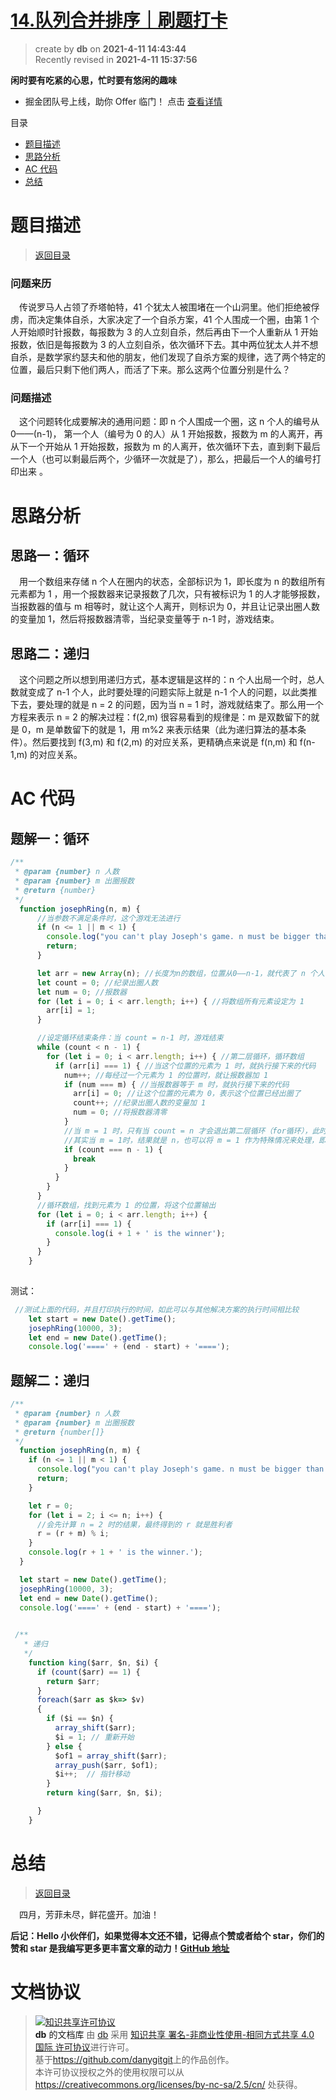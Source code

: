 # [14.队列合并排序｜刷题打卡](https://github.com/danygitgit/document-library)

> create by **db** on **2021-4-11 14:43:44**  
> Recently revised in **2021-4-11 15:37:56**

 **闲时要有吃紧的心思，忙时要有悠闲的趣味**

 - 掘金团队号上线，助你 Offer 临门！ 点击 [查看详情](https://juejin.cn/offer)

<a id="catalog">目录</a>

- [题目描述](#preface)
- [思路分析](#main-body)
- [AC 代码](#main-body2)
- [总结](#summary)

# <a  id="preface">题目描述</a>

> [返回目录](#catalog)

### 问题来历

&emsp;传说罗马人占领了乔塔帕特，41 个犹太人被围堵在一个山洞里。他们拒绝被俘虏，而决定集体自杀，大家决定了一个自杀方案，41 个人围成一个圈，由第 1 个人开始顺时针报数，每报数为 3 的人立刻自杀，然后再由下一个人重新从 1 开始报数，依旧是每报数为 3 的人立刻自杀，依次循环下去。其中两位犹太人并不想自杀，是数学家约瑟夫和他的朋友，他们发现了自杀方案的规律，选了两个特定的位置，最后只剩下他们两人，而活了下来。那么这两个位置分别是什么？

### 问题描述

&emsp;这个问题转化成要解决的通用问题：即 n 个人围成一个圈，这 n 个人的编号从 0——(n-1)， 第一个人（编号为 0 的人）从 1 开始报数，报数为 m 的人离开，再从下一个开始从 1 开始报数，报数为 m 的人离开，依次循环下去，直到剩下最后一个人（也可以剩最后两个，少循环一次就是了），那么，把最后一个人的编号打印出来 。

# <a  id="main-body">思路分析</a>

## 思路一：循环

&emsp;用一个数组来存储 n 个人在圈内的状态，全部标识为 1，即长度为 n 的数组所有元素都为 1 ，用一个报数器来记录报数了几次，只有被标识为 1 的人才能够报数，当报数器的值与 m 相等时，就让这个人离开，则标识为 0，并且让记录出圈人数的变量加 1，然后将报数器清零，当纪录变量等于 n-1 时，游戏结束。

## 思路二：递归

&emsp;这个问题之所以想到用递归方式，基本逻辑是这样的：n 个人出局一个时，总人数就变成了 n-1 个人，此时要处理的问题实际上就是 n-1 个人的问题，以此类推下去，要处理的就是 n = 2 的问题，因为当 n = 1 时，游戏就结束了。那么用一个方程来表示 n = 2 的解决过程：f(2,m) 很容易看到的规律是：m 是双数留下的就是 0，m 是单数留下的就是 1，用 m%2 来表示结果（此为递归算法的基本条件）。然后要找到 f(3,m) 和 f(2,m) 的对应关系，更精确点来说是 f(n,m) 和 f(n-1,m) 的对应关系。

# <a  id="main-body2">AC 代码</a>

## 题解一：循环

```js
/**
 * @param {number} n 人数
 * @param {number} m 出圈报数
 * @return {number} 
 */
  function josephRing(n, m) {
      //当参数不满足条件时，这个游戏无法进行
      if (n <= 1 || m < 1) {
        console.log("you can't play Joseph's game. n must be bigger than 1, m must be bigger than 0");
        return;
      }

      let arr = new Array(n); //长度为n的数组，位置从0——n-1，就代表了 n 个人的编号
      let count = 0; //纪录出圈人数
      let num = 0; //报数器
      for (let i = 0; i < arr.length; i++) { //将数组所有元素设定为 1
        arr[i] = 1;
      }

      //设定循环结束条件：当 count = n-1 时，游戏结束
      while (count < n - 1) {
        for (let i = 0; i < arr.length; i++) { //第二层循环，循环数组
          if (arr[i] === 1) { //当这个位置的元素为 1 时，就执行接下来的代码
            num++; //每经过一个元素为 1 的位置时，就让报数器加 1
            if (num === m) { //当报数器等于 m 时，就执行接下来的代码
              arr[i] = 0; //让这个位置的元素为 0，表示这个位置已经出圈了
              count++; //纪录出圈人数的变量加 1
              num = 0; //将报数器清零
            }
            //当 m = 1 时，只有当 count = n 才会退出第二层循环（for循环），此时数组内的所有元素都变为了 0，为了避免这个问题，必须要有这个 if 判断句，达到特定条件时强制退出
            //其实当 m = 1时，结果就是 n，也可以将 m = 1 作为特殊情况来处理，即写在 while 循环以外，如此 m = 1 时就不会进入循环
            if (count === n - 1) {
              break
            }
          }
        }
      }
      //循环数组，找到元素为 1 的位置，将这个位置输出
      for (let i = 0; i < arr.length; i++) {
        if (arr[i] === 1) {
          console.log(i + 1 + ' is the winner');
        }
      }
    }
   
```
测试：

```js
 //测试上面的代码，并且打印执行的时间，如此可以与其他解决方案的执行时间相比较
    let start = new Date().getTime(); 
    josephRing(10000, 3);
    let end = new Date().getTime();
    console.log('====' + (end - start) + '====');
```

## 题解二：递归

```js
/**
 * @param {number} n 人数
 * @param {number} m 出圈报数
 * @return {number[]}
 */
  function josephRing(n, m) {
    if (n <= 1 || m < 1) {
      console.log("you can't play Joseph's game. n must be bigger than 1, m must be bigger than 0");
      return;
    }

    let r = 0;
    for (let i = 2; i <= n; i++) {
      //会先计算 n = 2 时的结果，最终得到的 r 就是胜利者
      r = (r + m) % i;
    }
    console.log(r + 1 + ' is the winner.');
  }

  let start = new Date().getTime();
  josephRing(10000, 3);
  let end = new Date().getTime();
  console.log('====' + (end - start) + '====');
 

```

```js
 /**
   * 递归
   */
    function king($arr, $n, $i) {
      if (count($arr) == 1) {
        return $arr;
      }
      foreach($arr as $k=> $v)
      {
        if ($i == $n) {
          array_shift($arr);
          $i = 1; // 重新开始
        } else {
          $of1 = array_shift($arr);
          array_push($arr, $of1);
          $i++;  // 指针移动
        }
        return king($arr, $n, $i);

      }
    }

```
# <a  id="summary">总结</a>

> [返回目录](#catalog)

&emsp;四月，芳菲未尽，鲜花盛开。加油！

**后记：Hello 小伙伴们，如果觉得本文还不错，记得点个赞或者给个 star，你们的赞和 star 是我编写更多更丰富文章的动力！[GitHub 地址](https://github.com/danygitgit/document-library)**

# 文档协议

> <a rel="license" href="http://creativecommons.org/licenses/by-nc-sa/4.0/"><img alt="知识共享许可协议" style="border-width:0" src="https://user-gold-cdn.xitu.io/2018/12/23/167d9537f3e29c99?w=88&h=31&f=png&s=1888" /></a><br /><a xmlns:dct="http://purl.org/dc/terms/" property="dct:title">**db** 的文档库</a> 由 <a xmlns:cc="http://creativecommons.org/ns#" href="db" property="cc:attributionName" rel="cc:attributionURL">db</a> 采用 <a rel="license" href="http://creativecommons.org/licenses/by-nc-sa/4.0/">知识共享 署名-非商业性使用-相同方式共享 4.0 国际 许可协议</a>进行许可。<br />基于<a xmlns:dct="http://purl.org/dc/terms/" href="https://github.com/danygitgit" rel="dct:source">https://github.com/danygitgit</a>上的作品创作。<br />本许可协议授权之外的使用权限可以从 <a xmlns:cc="http://creativecommons.org/ns#" href="https://creativecommons.org/licenses/by-nc-sa/2.5/cn/" rel="cc:morePermissions">https://creativecommons.org/licenses/by-nc-sa/2.5/cn/</a> 处获得。
